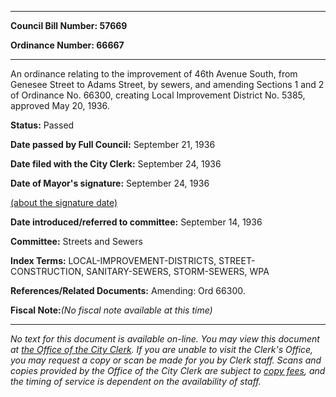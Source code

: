 

********

**Council Bill Number: 57669**
   
**Ordinance Number: 66667**
********

 An ordinance relating to the improvement of 46th Avenue South, from Genesee Street to Adams Street, by sewers, and amending Sections 1 and 2 of Ordinance No. 66300, creating Local Improvement District No. 5385, approved May 20, 1936.

**Status:** Passed
   
**Date passed by Full Council:** September 21, 1936
   
**Date filed with the City Clerk:** September 24, 1936
   
**Date of Mayor's signature:** September 24, 1936
   
[(about the signature date)](/~public/approvaldate.htm)
   
   
   
**Date introduced/referred to committee:** September 14, 1936
   
**Committee:** Streets and Sewers
   
   
**Index Terms:** LOCAL-IMPROVEMENT-DISTRICTS, STREET-CONSTRUCTION, SANITARY-SEWERS, STORM-SEWERS, WPA

**References/Related Documents:** Amending: Ord 66300.

**Fiscal Note:**_(No fiscal note available at this time)_
********

_No text for this document is available on-line. You may view this document at [the Office of the City Clerk](http://www.seattle.gov/leg/clerk/contactUs.htm). If you are unable to visit the Clerk's Office, you may request a copy or scan be made for you by Clerk staff. Scans and copies provided by the Office of the City Clerk are subject to [copy fees](http://clerk.seattle.gov/~public/clerkfees.htm), and the timing of service is dependent on the availability of staff._

